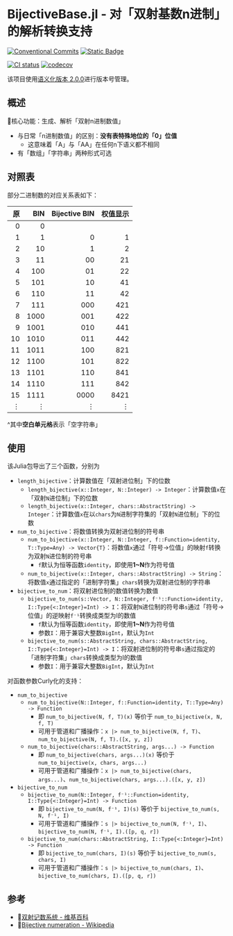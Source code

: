 <!-- ⚠️该文件由 `BijectiveBase.ipynb` 自动生成于 2024-01-31T17:47:44.419，无需手动修改 -->
# BijectiveBase.jl - 对「双射基数n进制」的解析转换支持

[![Conventional Commits](https://img.shields.io/badge/Conventional%20Commits-1.0.0-%23FE5196?logo=conventionalcommits&logoColor=white)](https://conventionalcommits.org)
[![Static Badge](https://img.shields.io/badge/julia-package?logo=julia&label=1.4%2B)](https://julialang.org/)

[![CI status](https://github.com/ARCJ137442/BijectiveBase.jl/workflows/CI/badge.svg)](https://github.com/ARCJ137442/BijectiveBase.jl/actions/workflows/ci.yml)
[![codecov](https://codecov.io/gh/ARCJ137442/BijectiveBase.jl/graph/badge.svg?token=PCQHEU15L0)](https://codecov.io/gh/ARCJ137442/BijectiveBase.jl)

该项目使用[语义化版本 2.0.0](https://semver.org/)进行版本号管理。

## 概述

🎯核心功能：生成、解析「双射n进制数值」

- 与日常「n进制数值」的区别：**没有表特殊地位的「0」位值**
  - 这意味着「A」与「AA」在任何n下语义都不相同
- 有「数组」「字符串」两种形式可选

## 对照表

部分二进制数的对应关系表如下：

| 原 | BIN | Bijective BIN | 权值显示 |
| ---: | ---: | ---: | ---: |
| 0 | 0 |  |  |
| 1 | 1 | 0 | 1 |
| 2 | 10 | 1 | 2 |
| 3 | 11 | 00 | 21 |
| 4 | 100 | 01 | 22 |
| 5 | 101 | 10 | 41 |
| 6 | 110 | 11 | 42 |
| 7 | 111 | 000 | 421 |
| 8 | 1000 | 001 | 422 |
| 9 | 1001 | 010 | 441 |
| 10 | 1010 | 011 | 442 |
| 11 | 1011 | 100 | 821 |
| 12 | 1100 | 101 | 822 |
| 13 | 1101 | 110 | 841 |
| 14 | 1110 | 111 | 842 |
| 15 | 1111 | 0000 | 8421 |
| $\vdots$ | $\vdots$ | $\vdots$ | $\vdots$ |

^其中**空白单元格**表示「空字符串」

## 使用

该Julia包导出了三个函数，分别为

- `length_bijective`：计算数值在「双射进位制」下的位数
  - `length_bijective(x::Integer, N::Integer) -> Integer`：计算数值`x`在「双射`N`进位制」下的位数
  - `length_bijective(x::Integer, chars::AbstractString) -> Integer`：计算数值`x`在以`chars`为`N`进制字符集的「双射`N`进位制」下的位数
- `num_to_bijective`：将数值转换为双射进位制的符号串
  - `num_to_bijective(x::Integer, N::Integer, f::Function=identity, T::Type=Any) -> Vector{T}`：将数值`x`通过「符号→位值」的映射`f`转换为双射`N`进位制的符号串
    - `f`默认为恒等函数`identity`，即使用**1~N**作为符号值
  - `num_to_bijective(x::Integer, chars::AbstractString) -> String`：将数值`x`通过指定的「进制字符集」`chars`转换为双射进位制的字符串
- `bijective_to_num`：将双射进位制的数值转换为数值
  - `bijective_to_num(s::Vector, N::Integer, f⁻¹::Function=identity, I::Type{<:Integer}=Int) -> I`：将双射`N`进位制的符号串`s`通过「符号→位值」的逆映射`f⁻¹`转换成类型为I的数值
    - `f`默认为恒等函数`identity`，即使用**1~N**作为符号值
    - 参数`I`：用于兼容大整数`BigInt`，默认为`Int`
  - `bijective_to_num(s::AbstractString, chars::AbstractString, I::Type{<:Integer}=Int) -> I`：将双射进位制的符号串`s`通过指定的「进制字符集」`chars`转换成类型为I的数值
    - 参数`I`：用于兼容大整数`BigInt`，默认为`Int`

对函数参数Curly化的支持：

- `num_to_bijective`
  - `num_to_bijective(N::Integer, f::Function=identity, T::Type=Any) -> Function`
    - 即 `num_to_bijective(N, f, T)(x)` 等价于 `num_to_bijective(x, N, f, T)`
    - 可用于管道和广播操作：`x |> num_to_bijective(N, f, T)`、`num_to_bijective(N, f, T).([x, y, z])`
  - `num_to_bijective(chars::AbstractString, args...) -> Function`
    - 即 `num_to_bijective(chars, args...)(x)` 等价于 `num_to_bijective(x, chars, args...)`
    - 可用于管道和广播操作：`x |> num_to_bijective(chars, args...)`、`num_to_bijective(chars, args...).([x, y, z])`
- `bijective_to_num`
  - `bijective_to_num(N::Integer, f⁻¹::Function=identity, I::Type{<:Integer}=Int) -> Function`
    - 即 `bijective_to_num(N, f⁻¹, I)(s)` 等价于 `bijective_to_num(s, N, f⁻¹, I)`
    - 可用于管道和广播操作：`s |> bijective_to_num(N, f⁻¹, I)`、`bijective_to_num(N, f⁻¹, I).([p, q, r])`
  - `bijective_to_num(chars::AbstractString, I::Type{<:Integer}=Int) -> Function`
    - 即 `bijective_to_num(chars, I)(s)` 等价于 `bijective_to_num(s, chars, I)`
    - 可用于管道和广播操作：`s |> bijective_to_num(chars, I)`、`bijective_to_num(chars, I).([p, q, r])`

## 参考

- 🔗[双射记数系统 - 维基百科](https://zh.wikipedia.org/wiki/%E9%9B%99%E5%B0%84%E8%A8%98%E6%95%B8)
- 🔗[Bijective numeration - Wikipedia](https://en.wikipedia.org/wiki/Bijective_numeration)
